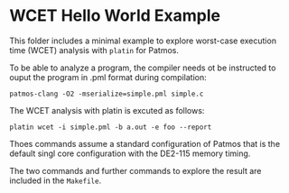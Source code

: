 
WCET Hello World Example
========================

This folder includes a minimal example to explore worst-case execution time
(WCET) analysis with `platin` for Patmos.

To be able to analyze a program, the compiler needs ot be instructed to
ouput the program in .pml format during compilation:

    patmos-clang -O2 -mserialize=simple.pml simple.c

The WCET analysis with platin is excuted as follows:

    platin wcet -i simple.pml -b a.out -e foo --report

Thoes commands assume a standard configuration of Patmos that is
the default singl core configuration with the DE2-115 memory timing.

The two commands and further commands to explore the result are
included in the `Makefile`.
